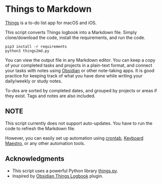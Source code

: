 # Things to Markdown


[Things](https://culturedcode.com/things/) is a to-do list app for macOS and iOS.

This script converts Things logbook into a Markdown file. Simply clone/download the code, install the requirements, and run the code.

```
pip3 install -r requirements
python3 things2md.py
```

You can view the output file in any Markdown editor. 
You can keep a copy of your completed tasks and projects in a plain-text format, and connect your tasks with notes using [Obsidian](https://Obsidian.md) or other note-taking apps.  It is good practice for keeping track of what you have done while writing your daily/weekly or study notes.

To-dos are sorted by completed dates, and grouped by projects or areas if they exist. Tags and notes are also included.

## NOTE

This script currently does not support auto-updates. You have to run the code to refresh the Markdown file. 

However, you can easily set up automation using [crontab](https://crontab.guru/), [Keyboard Maestro](http://www.keyboardmaestro.com/), or any other automation tools.

## Acknowledgments

- This script uses a powerful Python library [things.py](https://github.com/thingsapi/things.py).
- Inspired by [Obsidian Things Logbook](https://github.com/liamcain/obsidian-things-logbook) plugin.
